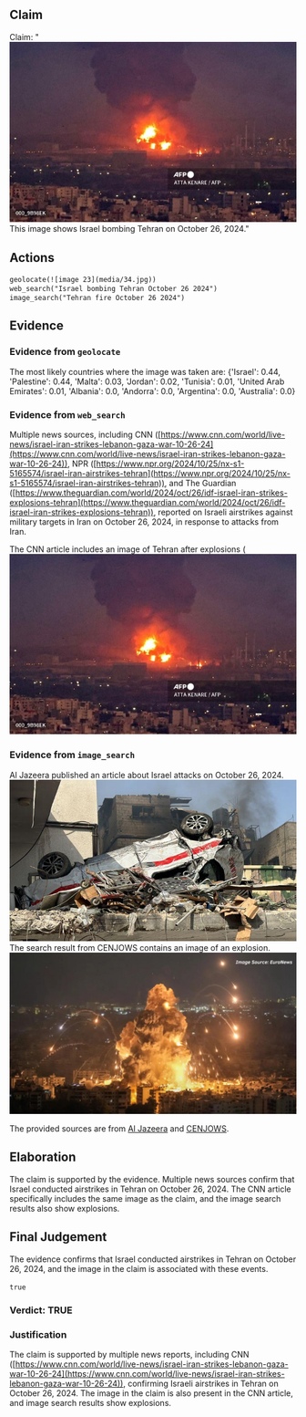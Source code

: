 ## Claim
Claim: "![image 23](media/34.jpg) This image shows Israel bombing Tehran on October 26, 2024."

## Actions
```
geolocate(![image 23](media/34.jpg))
web_search("Israel bombing Tehran October 26 2024")
image_search("Tehran fire October 26 2024")
```

## Evidence
### Evidence from `geolocate`
The most likely countries where the image was taken are: {'Israel': 0.44, 'Palestine': 0.44, 'Malta': 0.03, 'Jordan': 0.02, 'Tunisia': 0.01, 'United Arab Emirates': 0.01, 'Albania': 0.0, 'Andorra': 0.0, 'Argentina': 0.0, 'Australia': 0.0}

### Evidence from `web_search`
Multiple news sources, including CNN ([https://www.cnn.com/world/live-news/israel-iran-strikes-lebanon-gaza-war-10-26-24](https://www.cnn.com/world/live-news/israel-iran-strikes-lebanon-gaza-war-10-26-24)), NPR ([https://www.npr.org/2024/10/25/nx-s1-5165574/israel-iran-airstrikes-tehran](https://www.npr.org/2024/10/25/nx-s1-5165574/israel-iran-airstrikes-tehran)), and The Guardian ([https://www.theguardian.com/world/2024/oct/26/idf-israel-iran-strikes-explosions-tehran](https://www.theguardian.com/world/2024/oct/26/idf-israel-iran-strikes-explosions-tehran)), reported on Israeli airstrikes against military targets in Iran on October 26, 2024, in response to attacks from Iran.

The CNN article includes an image of Tehran after explosions (![image 23](media/34.jpg)

### Evidence from `image_search`
Al Jazeera published an article about Israel attacks on October 26, 2024. ![image 9443](media/2025-08-30_00-46-1756514764-347751.jpg) The search result from CENJOWS contains an image of an explosion. ![image 9444](media/2025-08-30_00-46-1756514765-828827.jpg)

The provided sources are from [Al Jazeera](https://www.aljazeera.com/news/liveblog/2024/10/26/live-israel-attacks-targets-across-iran-warns-tehran-against-retaliation) and [CENJOWS](https://cenjows.in/how-come-irans-air-defences-succumbed-on-26-oct-2024-a-brief-analysis/).


## Elaboration
The claim is supported by the evidence. Multiple news sources confirm that Israel conducted airstrikes in Tehran on October 26, 2024. The CNN article specifically includes the same image as the claim, and the image search results also show explosions.


## Final Judgement
The evidence confirms that Israel conducted airstrikes in Tehran on October 26, 2024, and the image in the claim is associated with these events.

`true`

### Verdict: TRUE

### Justification
The claim is supported by multiple news reports, including CNN ([https://www.cnn.com/world/live-news/israel-iran-strikes-lebanon-gaza-war-10-26-24](https://www.cnn.com/world/live-news/israel-iran-strikes-lebanon-gaza-war-10-26-24)), confirming Israeli airstrikes in Tehran on October 26, 2024. The image in the claim is also present in the CNN article, and image search results show explosions.
